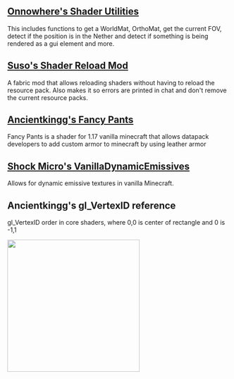 ## [Onnowhere's Shader Utilities](https://github.com/onnowhere/core_shaders/blob/master/.shader_utils/vsh_util.glsl)
This includes functions to get a WorldMat, OrthoMat, get the current FOV, detect if the position is in the Nether and detect if something is being rendered as a gui element and more.

## [Suso's Shader Reload Mod](https://www.curseforge.com/minecraft/mc-mods/shader-reload)
A fabric mod that allows reloading shaders without having to reload the resource pack. Also makes it so errors are printed in chat and don't remove the current resource packs.

## [Ancientkingg's Fancy Pants](https://github.com/Ancientkingg/fancyPants)
Fancy Pants is a shader for 1.17 vanilla minecraft that allows datapack developers to add custom armor to minecraft by using leather armor

## [Shock Micro's VanillaDynamicEmissives](https://github.com/ShockMicro/VanillaDynamicEmissives/)
Allows for dynamic emissive textures in vanilla Minecraft.

## Ancientkingg's gl_VertexID reference
gl_VertexID order in core shaders, where 0,0 is center of rectangle and 0 is -1,1  

<img src="https://cdn.discordapp.com/attachments/157097006500806656/830137818742390784/unknown.png" width=300px>
